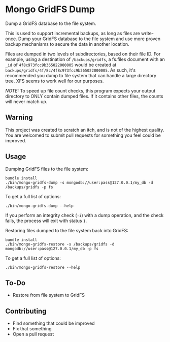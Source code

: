 Mongo GridFS Dump
=================
Dump a GridFS database to the file system.

This is used to support incremental backups, as long as files are write-once.
Dump your GridFS database to the file system and use more proven backup
mechanisms to secure the data in another location.

Files are dumped in two levels of subdirectories, based on their file ID.
For example, using a destination of `/backups/gridfs`, a fs.files document
with an `_id` of `4f8c973fcc9b365022000005` would be created at
`backups/gridfs/4f/8c/4f8c973fcc9b365022000005`. As such, it's recommended
you dump to file system that can handle a large directory tree. XFS seems
to work well for our purposes.

*NOTE:* To speed up file count checks, this program expects your output
directory to ONLY contain dumped files. If it contains other files,
the counts will never match up.

Warning
-------
This project was created to scratch an itch, and is not of the highest quality.
You are welcomed to submit pull requests for something you feel could be
improved.

Usage
-----
Dumping GridFS files to the file system:

    bundle install
    ./bin/mongo-gridfs-dump -s mongodb://user:pass@127.0.0.1/my_db -d /backups/gridfs -p fs

To get a full list of options:

    ./bin/mongo-gridfs-dump --help

If you perform an integrity check (`-i`) with a dump operation, and the check
fails, the process will exit with status `1`.

Restoring files dumped to the file system back into GridFS:

    bundle install
    ./bin/mongo-gridfs-restore -s /backups/gridfs -d mongodb://user:pass@127.0.0.1/my_db -p fs

To get a full list of options:

    ./bin/mongo-gridfs-restore --help

To-Do
-----
* Restore from file system to GridFS

Contributing
------------
* Find something that could be improved
* Fix that something
* Open a pull request
